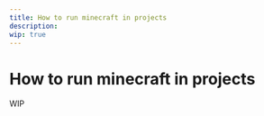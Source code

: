 ```yaml
---
title: How to run minecraft in projects
description:
wip: true
---
```


# How to run minecraft in projects

WIP
